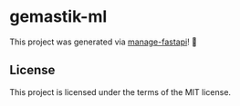 # gemastik-ml

This project was generated via [manage-fastapi](https://ycd.github.io/manage-fastapi/)! :tada:

## License

This project is licensed under the terms of the MIT license.
